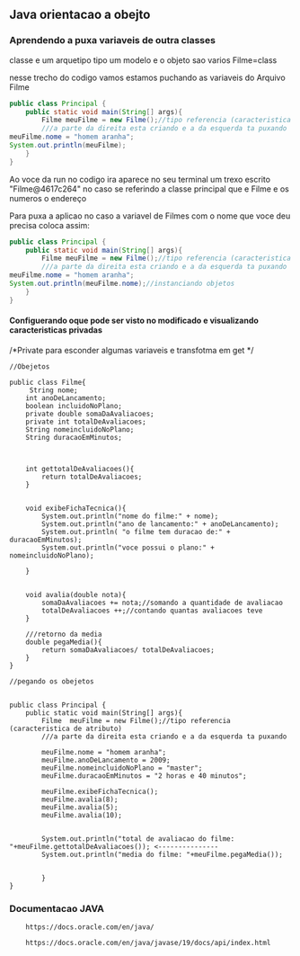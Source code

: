 ## Java orientacao a obejto

### Aprendendo a puxa variaveis de outra classes

<p>classe e um arquetipo tipo um modelo e o objeto sao varios Filme=class </p>

<p>nesse trecho do codigo vamos estamos puchando as variaveis do Arquivo Filme </p>

```java
public class Principal {
    public static void main(String[] args){
        Filme meuFilme = new Filme();//tipo referencia (caracteristica de atributo)
        ///a parte da direita esta criando e a da esquerda ta puxando
meuFilme.nome = "homem aranha";
System.out.println(meuFilme);
    }
}
```

<p>Ao voce da run no codigo ira aparece no seu terminal um trexo escrito "Filme@4617c264" no caso se referindo a classe principal que e Filme e os numeros o endereço</p>

<p>Para puxa a aplicao no caso a variavel de Filmes com o nome que voce deu precisa coloca assim:</p>

```java
public class Principal {
    public static void main(String[] args){
        Filme meuFilme = new Filme();//tipo referencia (caracteristica de atributo)
        ///a parte da direita esta criando e a da esquerda ta puxando
meuFilme.nome = "homem aranha";
System.out.println(meuFilme.nome);//instanciando objetos
    }
}
```

#### Configuerando oque pode ser visto no modificado e visualizando caracteristicas privadas

<p>/*Private para esconder algumas variaveis e transfotma em get */</p>

```
//Obejetos

public class Filme{
     String nome;
    int anoDeLancamento;
    boolean incluidoNoPlano;
    private double somaDaAvaliacoes;
    private int totalDeAvaliacoes;
    String nomeincluidoNoPlano;
    String duracaoEmMinutos;



    int gettotalDeAvaliacoes(){
        return totalDeAvaliacoes;
    }


    void exibeFichaTecnica(){
        System.out.println("nome do filme:" + nome);
        System.out.println("ano de lancamento:" + anoDeLancamento);
        System.out.println( "o filme tem duracao de:" + duracaoEmMinutos);
        System.out.println("voce possui o plano:" + nomeincluidoNoPlano);

    }


    void avalia(double nota){
        somaDaAvaliacoes += nota;//somando a quantidade de avaliacao
        totalDeAvaliacoes ++;//contando quantas avaliacoes teve
    }

    ///retorno da media
    double pegaMedia(){
        return somaDaAvaliacoes/ totalDeAvaliacoes;
    }
}
```

```
//pegando os obejetos


public class Principal {
    public static void main(String[] args){
        Filme  meuFilme = new Filme();//tipo referencia (caracteristica de atributo)
        ///a parte da direita esta criando e a da esquerda ta puxando

        meuFilme.nome = "homem aranha";
        meuFilme.anoDeLancamento = 2009;
        meuFilme.nomeincluidoNoPlano = "master";
        meuFilme.duracaoEmMinutos = "2 horas e 40 minutos";

        meuFilme.exibeFichaTecnica();
        meuFilme.avalia(8);
        meuFilme.avalia(5);
        meuFilme.avalia(10);


        System.out.println("total de avaliacao do filme: "+meuFilme.gettotalDeAvaliacoes()); <---------------
        System.out.println("media do filme: "+meuFilme.pegaMedia());


        }
}

```

### Documentacao JAVA

        https://docs.oracle.com/en/java/

        https://docs.oracle.com/en/java/javase/19/docs/api/index.html
